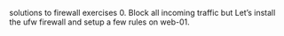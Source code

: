 solutions to firewall exercises 0. Block all incoming traffic but Let’s install the ufw firewall and setup a few rules on web-01.
